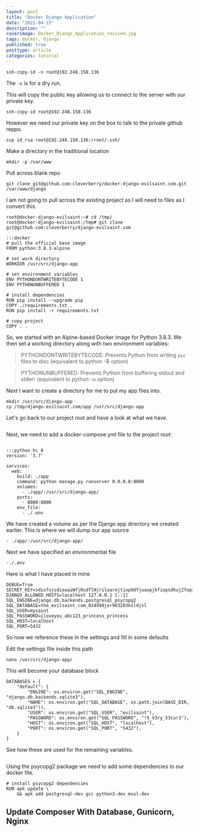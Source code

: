 ```yaml
---
layout: post
title: "Docker Django Application"
date: "2021-04-15"
description: ""
coverimage: Docker_Django_Application_revised.jpg
tags: docker, django
published: true
posttype: article
categories: tutorial
---
```

```
ssh-copy-id -n root@192.248.158.136
```

The `-n` is for a dry run. 

This will copy the public key allowing us to connect to the server with our private key.
```
ssh-copy-id root@192.248.158.136
```

However we need our private key on the box to talk to the private github reppo.

```
scp id_rsa root@192.248.158.136:/root/.ssh/
```


Make a directory in the traditional location 

```
mkdir -p /var/www
```

Pull across blank repo
```
git clone git@github.com:cleverberry/docker-django-evilsaint.com.git  /var/www/django
```

I am not going to pull across the existing project as I will need to files as I convert this. 

```
root@docker-django-evilsaint:~# cd /tmp/
root@docker-django-evilsaint:/tmp# git clone git@github.com:cleverberry/django-evilsaint.com
```


```
:::docker
# pull the official base image
FROM python:3.8.3-alpine

# set work directory
WORKDIR /usr/src/django-app

# set environment variables
ENV PYTHONDONTWRITEBYTECODE 1
ENV PYTHONUNBUFFERED 1

# install dependencies
RUN pip install --upgrade pip
COPY ./requirements.txt .
RUN pip install -r requirements.txt

# copy project
COPY . .
```


So, we started with an Alpine-based Docker image for Python 3.8.3. We then set a working directory along with two environment variables:

> PYTHONDONTWRITEBYTECODE: Prevents Python from writing `pyc` files to disc (equivalent to python -B option)

> PYTHONUNBUFFERED: Prevents Python from buffering stdout and stderr (equivalent to python -u option)



Next I want to create a directory for me to put my app files into. 
```
mkdir /usr/src/django-app
cp /tmp/django-evilsaint.com/app /usr/src/django-app
```

Let's go back to our project root and have a look at what we have. 


<img src="/static/7d849d04-b590-4c8f-af96-0ee0a2ac856c.png" class="img-fluid" alt="">


Next, we need to add a docker-compose.yml file to the project root:

<img src="/static/d5b1bbdb-a07e-41e2-b771-f32f8edbb513.png" class="img-fluid" alt="">


```
:::python hc 8
version: '3.7'

services:
  web:
    build: ./app
    command: python manage.py runserver 0.0.0.0:8000
    volumes:
      - ./app/:/usr/src/django-app/
    ports:
      - 8000:8000
    env_file:
      - ./.env
````


We have created a volume as per the Django app directory we created earlier. This is where we will dump our app source
```
- ./app/:/usr/src/django-app/
```

Next we have specified an environmental file
```
-./.env
```

Here is what I have placed in mine
```
DEBUG=True
SECRET_KEY=sdiofujsdioaaiWfjRsdTlHjriloarejtiop9dfjuaopjkfiopsdhujZfopieqriarosdXhfpAAsaofkcikoSaSshfgopiswujrfopsdhjiuagTUOphtsudjfiLGHNFohiqeprtghejrfds
DJANGO_ALLOWED_HOSTS=localhost 127.0.0.1 [::1]
SQL_ENGINE=django.db.backends.postgresql_psycopg2
SQL_DATABASE=the_evilsaint_com_034998jer903203ksldjsl
SQL_USER=mysaint
SQL_PASSWORD=iloveyou_abc123_princess_princess
SQL_HOST=localhost
SQL_PORT=5432
```

So now we reference these in the settings and fill in some defaults

Edit the settings file inside this path
```
nano /usr/src/django-app/
```

This will become your database block
```
DATABASES = {
    "default": {
        "ENGINE": os.environ.get("SQL_ENGINE", "django.db.backends.sqlite3"),
        "NAME": os.environ.get("SQL_DATABASE", os.path.join(BASE_DIR, "db.sqlite3")),
        "USER": os.environ.get("SQL_USER", "evilsaint"),
        "PASSWORD": os.environ.get("SQL_PASSWORD", "!5_V3ry_53cur3"),
        "HOST": os.environ.get("SQL_HOST", "localhost"),
        "PORT": os.environ.get("SQL_PORT", "5432"),
    }
}
```

See how these are used for the remaining variables. 

<img src="/static/dfc07527-77c2-430b-ab01-e5c2e4c2c06c.png" class="img-fluid" alt="">

Using the psycopg2 package we need to add some dependencies to our docker file. 

```
# install psycopg2 dependencies
RUN apk update \
    && apk add postgresql-dev gcc python3-dev musl-dev
```


## Update Composer With Database, Gunicorn, Nginx